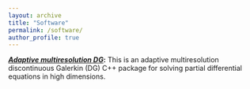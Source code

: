 ```yaml
---
layout: archive
title: "Software"
permalink: /software/
author_profile: true
---
```


[***Adaptive multiresolution DG***](https://www.google.com/url?q=https%3A%2F%2Fgithub.com%2FJuntaoHuang%2Fadaptive-multiresolution-DG&sa=D&sntz=1&usg=AFQjCNHH7MOIB7eSij9jWvJgFxVRXev1Sw)**:**
This is an adaptive multiresolution discontinuous Galerkin (DG) C++ package for solving partial differential equations in high dimensions.

